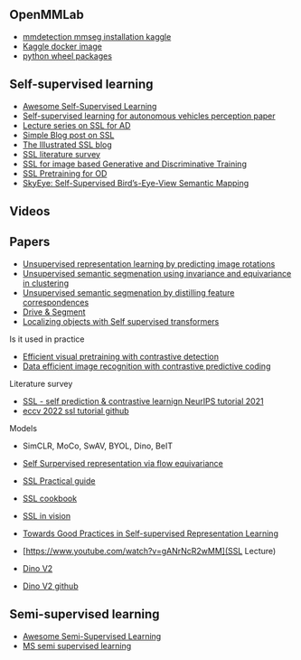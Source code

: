 
## OpenMMLab
- [mmdetection mmseg installation kaggle](https://github.com/open-mmlab/mmdetection/issues/10401)
- [Kaggle docker image](https://github.com/Kaggle/docker-python/tree/main)
- [python wheel packages](https://realpython.com/python-wheels/)

## Self-supervised learning
- [Awesome Self-Supervised Learning](https://github.com/jason718/awesome-self-supervised-learning)
- [Self-supervised learning for autonomous vehicles perception paper](https://arxiv.org/pdf/1910.01636.pdf)
- [Lecture series on SSL for AD](https://gidariss.github.io/ssl-on-wheels-eccv2022/)
- [Simple Blog post on SSL](https://lilianweng.github.io/posts/2019-11-10-self-supervised/)
- [The Illustrated SSL blog](https://amitness.com/2020/02/illustrated-self-supervised-learning/)
- [SSL literature survey](https://arxiv.org/pdf/2301.05712.pdf)
- [SSL for image based Generative and Discriminative Training](https://arxiv.org/pdf/2305.13689.pdf)
- [SSL Pretraining for OD](https://arxiv.org/pdf/2207.04186.pdf)
- [SkyEye: Self-Supervised Bird’s-Eye-View Semantic Mapping](https://openaccess.thecvf.com/content/CVPR2023/papers/Gosala_SkyEye_Self-Supervised_Birds-Eye-View_Semantic_Mapping_Using_Monocular_Frontal_View_Images_CVPR_2023_paper.pdf)

## Videos

## Papers
- [Unsupervised representation learning by predicting image rotations]()
- [Unsupervised semantic segmenation using invariance and equivariance in clustering]()
- [Unsupervised semantic segmenation by distilling feature correspondences]()
- [Drive & Segment]()
- [Localizing objects with Self supervised transformers]()

Is it used in practice
- [Efficient visual pretraining with contrastive detection]()
- [Data efficient image recognition with contrastive predictive coding]()

Literature survey
- [SSL - self prediction & contrastive learnign NeurIPS tutorial 2021]()
- [eccv 2022 ssl tutorial github]()

Models
- SimCLR, MoCo, SwAV, BYOL, Dino, BeIT

- [Self Surpervised representation via flow equivariance]()
- [SSL Practical guide](https://ai.meta.com/blog/self-supervised-learning-practical-guide/)
- [SSL cookbook](https://arxiv.org/pdf/2304.12210.pdf) 
- [SSL in vision](https://icml.cc/virtual/2023/tutorial/21552)
- [Towards Good Practices in Self-supervised
Representation Learning](https://assets.amazon.science/f8/bb/520157fc4679984721dea85cc690/towards-good-practices-in-self-supervised-representation-learning.pdf) 
- [https://www.youtube.com/watch?v=gANrNcR2wMM](SSL Lecture)
- [Dino V2](https://arxiv.org/pdf/2304.07193.pdf) 
- [Dino V2 github](https://github.com/facebookresearch/dinov2)

## Semi-supervised learning
- [Awesome Semi-Supervised Learning](https://github.com/yassouali/awesome-semi-supervised-learning)
- [MS semi supervised learning](https://github.com/microsoft/Semi-supervised-learning)
